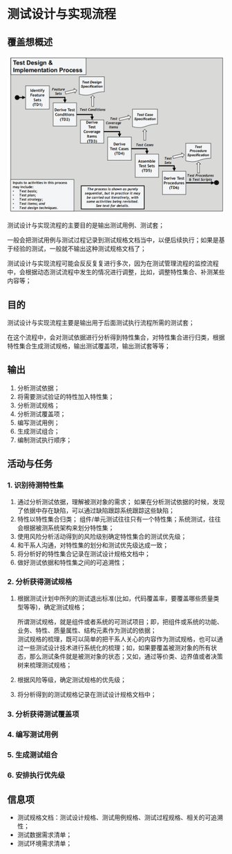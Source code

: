 # 测试设计与实现流程

## 覆盖想概述

![](../../../../../.gitbook/assets/image%20%2895%29.png)

测试设计与实现流程的主要目的是输出测试用例、测试套；

一般会把测试用例与测试过程记录到测试规格文档当中，以便后续执行；如果是基于经验的测试，一般就不输出这种测试规格文档了；

测试设计与实现流程可能会反反复复进行多次，因为在测试管理流程的监控流程中，会根据动态测试流程中发生的情况进行调整，比如，调整特性集合、补测某些内容等；

## 目的

测试设计与实现流程主要是输出用于后面测试执行流程所需的测试套；

在这个流程中，会对测试依据进行分析得到特性集合，对特性集合进行归类，根据特性集合生成测试规格，输出测试覆盖项，输出测试套等等；

## 输出

1. 分析测试依据；
2. 将需要测试验证的特性加入特性集；
3. 分析测试规格；
4. 分析测试覆盖项；
5. 编写测试用例；
6. 生成测试组合；
7. 编制测试执行顺序；

## 活动与任务

### 1. 识别待测特性集

1. 通过分析测试依据，理解被测对象的需求； 如果在分析测试依据的时候，发现了依据中存在缺陷，可以通过缺陷跟踪系统跟踪这些缺陷；
2. 特性以特性集合归类； 组件/单元测试往往只有一个特性集；系统测试，往往会根据被测系统架构来划分特性集；
3. 使用风险分析活动得到的风险级别确定特性集合的测试优先级；
4. 和干系人沟通，对特性集的划分和测试优先级达成一致；
5. 将分析好的特性集合记录在测试设计规格文档中；
6. 做好测试依据和特性集之间的可追溯性；

### 2. 分析获得测试规格

1. 根据测试计划中所列的测试退出标准\(比如，代码覆盖率，要覆盖哪些质量类型等等\)，确定测试规格；

   所谓测试规格，就是组件或者系统的可测试项目；即，把组件或系统的功能、业务、特性、质量属性、结构元素作为测试的依据；  
   测试规格的梳理，既可以简单的把干系人关心的内容作为测试规格，也可以通过一些测试设计技术进行系统化的梳理；如，如果要覆盖被测对象的所有状态，那么测试条件就是被测对象的状态；又如，通过等价类、边界值或者决策树来梳理测试规格；

2. 根据风险等级，确定测试规格的优先级；
3. 将分析得到的测试规格记录在测试设计规格文档中；

### 3. 分析获得测试覆盖项

### 4. 编写测试用例

### 5. 生成测试组合

### 6. 安排执行优先级

## 信息项

* 测试规格文档：测试设计规格、测试用例规格、测试过程规格、相关的可追溯性；
* 测试数据需求清单；
* 测试环境需求清单；

